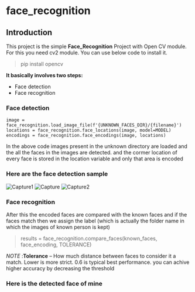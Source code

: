 # face_recognition
## Introduction

This project is the simple **Face_Recognition** Project with Open CV module.
For this you need cv2 module. You can use below code to install it.
> pip install opencv

**It basically involves two steps:**
* Face detection
* Face recognition

### Face detection
~~~
image = face_recognition.load_image_file(f'{UNKNOWN_FACES_DIR}/{filename}')
locations = face_recognition.face_locations(image, model=MODEL)
encodings = face_recognition.face_encodings(image, locations)
~~~

In the above code images present in the unknown directory are loaded and the all the faces in the images are detected.
and the cormer location of every face is stored in the location variable and only that area is encoded 

### Here are the face detection sample 
![Capture1](https://user-images.githubusercontent.com/56600948/84248081-8e233380-ab26-11ea-9974-d1d484dc88bf.PNG)
![Capture](https://user-images.githubusercontent.com/56600948/84248091-91b6ba80-ab26-11ea-9492-65a261ffc57a.PNG)
![Capture2](https://user-images.githubusercontent.com/56600948/84248105-967b6e80-ab26-11ea-8049-f285c428f449.PNG)

### Face recognition
After this the encoded faces are compared with the known faces and if the faces match then we assign the label (which is actually the folder name in which the images of known person is kept)

> results = face_recognition.compare_faces(known_faces, face_encoding, TOLERANCE)

_NOTE_ :**Tolerance** – How much distance between faces to consider it a match. Lower is more strict. 0.6 is typical best performance.
                        you can achive higher accuracy by decreasing the threshold
                        
  ### Here is the detected face of mine
  
                      
                        
                        
